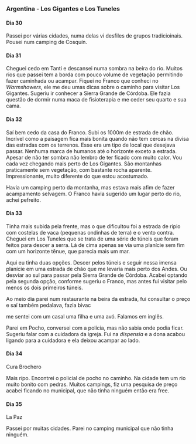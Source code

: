 ### Argentina - Los Gigantes e Los Tuneles

#### Dia 30

Passei por várias cidades, numa delas vi desfiles de grupos tradicioinais.
Pousei num camping de Cosquín.

#### Dia 31

Cheguei cedo em Tanti e descansei numa sombra na beira do rio.
Muitos rios que passei tem a borda com pouco volume de vegetação permitindo fazer caminhada ou acampar.
Fiquei no Franco que conheci no *Warmshowers*, ele me deu umas dicas sobre o caminho para visitar Los Gigantes.
Sugeriu ir conhecer a Sierra Grande de Córdoba.
Ele fazia questão de dormir numa maca de fisioterapia e me ceder seu quarto e sua cama.

#### Dia 32

Saí bem cedo da casa do Franco.
Subi os 1000m de estrada de chão.
Incrível como a paisagem fica mais bonita quando não tem cercas na divisa das estradas com os terrenos.
Esse era um tipo de local que desejava passar.
Nenhuma marca de humanos até o horizonte exceto a estrada.
Apesar de não ter sombra não lembro de ter ficado com muito calor.
Vou cada vez chegando mais perto de Los Gigantes.
São montanhas praticamente sem vegetação, com bastante rocha aparente.
Impressionante, muito diferente do que estou acostumado.

Havia um camping perto da montanha, mas estava mais afim de fazer acampamento selvagem.
O Franco havia sugerido um lugar perto do rio, achei pefreito.

#### Dia 33

Tinha mais subida pela frente, mas o que dificultou foi a estrada de rípio com costelas de vaca (pequenas ondinhas de terra) e o vento contra.
Cheguei em Los Tuneles que se trata de uma série de túneis que foram feitos para descer a serra.
Lá de cima apenas se via uma planície sem fim com um horizonte tênue, que parecia mais um mar.

Aqui eu tinha duas opções. Descer pelos túneis e seguir nessa imensa planície em uma estrada de chão  que me levaria mais perto dos Andes. Ou desviar ao sul para passar pela Sierra Grande de Córdoba. Acabei optando pela segunda opção, conforme sugeriu o Franco, mas antes fui visitar pelo menos os dois primeiros túneis.

Ao meio dia parei num restaurante na beira da estrada, fui consultar o preço e saí
também pedalava, fazia bivac

me sentei com um casal uma filha e uma avó. Falamos em inglês.

Parei em Pocho, conversei com a polícia, mas não sabia onde podia ficar. Sugeriu falar com a cuidadora da igreja.
Fui na *dispensia* e a dona acabou ligando para a cuidadora e ela deixou acampar ao lado.



#### Dia 34

Cura Brochero

Mais rípo. Encontrei o policial de pocho no caminho. Na cidade tem um rio muito bonito com pedras. Muitos campings, fiz uma pesquisa de preço acabei ficando no municipal, que não tinha ninguém então era free.



#### Dia 35

La Paz

Passei por muitas cidades. Parei no camping municipal que não tinha ninguém.